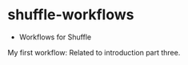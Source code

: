 # shuffle-workflows
* Workflows for Shuffle

My first workflow: Related to introduction part three.
